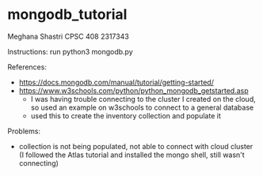 # mongodb_tutorial

Meghana Shastri
CPSC 408
2317343

Instructions: run python3 mongodb.py

References:
- https://docs.mongodb.com/manual/tutorial/getting-started/
- https://www.w3schools.com/python/python_mongodb_getstarted.asp
    - I was having trouble connecting to the cluster I created on the cloud, so used an example on w3schools to connect to a general database
    - used this to create the inventory collection and populate it 

Problems:
- collection is not being populated, not able to connect with cloud cluster (I followed the Atlas tutorial and installed the mongo shell, still wasn't connecting)


